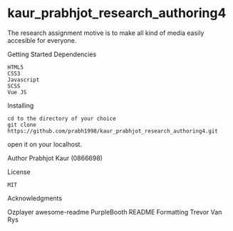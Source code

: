 # kaur_prabhjot_research_authoring4

The research assignment motive is to make all kind of media easily accesible for everyone.

Getting Started
Dependencies

    HTML5
    CSS3
    Javascript
    SCSS
    Vue JS
    

Installing

    cd to the directory of your choice
    git clone https://github.com/prabh1998/kaur_prabhjot_research_authoring4.git
  
   open it on your localhost.

Author
Prabhjot Kaur (0866698)



License

    MIT

Acknowledgments

   Ozplayer
    awesome-readme
    PurpleBooth
    README Formatting
    Trevor Van Rys

